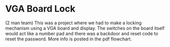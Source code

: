 # VGA Board Lock
(2 man team)
This was a project where we had to make a locking mechanism using a VGA board and display.
The switches on the board itself would act like a number pad and there was a 
backdoor and reset code to reset the password.
More info is posted in the pdf flowchart.
